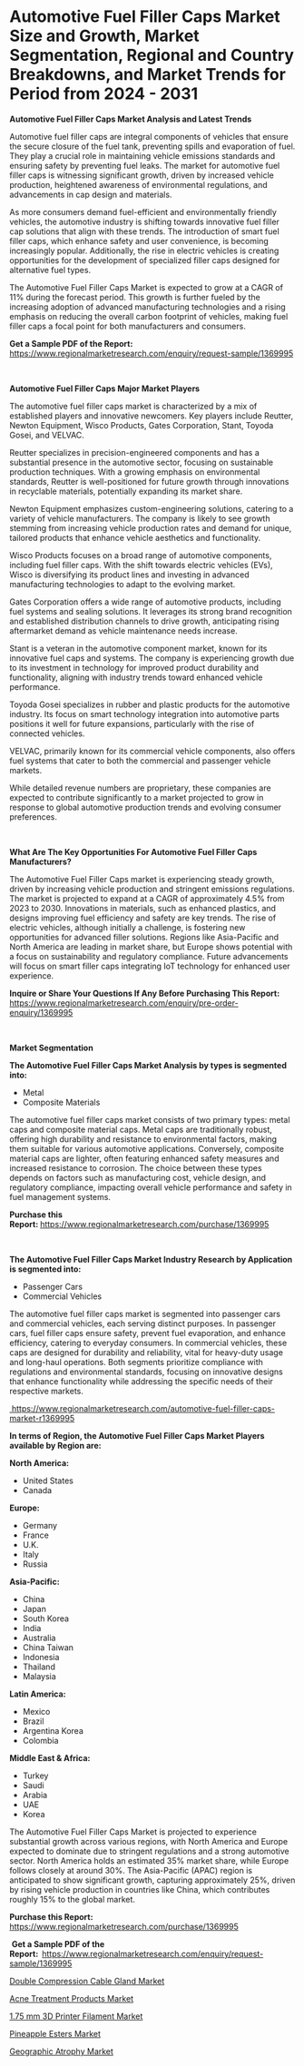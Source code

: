 <p><h1>Automotive Fuel Filler Caps Market Size and Growth, Market Segmentation, Regional and Country Breakdowns, and Market Trends for Period from 2024 -  2031</h1></p><p><strong>Automotive Fuel Filler Caps Market Analysis and Latest Trends</strong></p>
<p><p>Automotive fuel filler caps are integral components of vehicles that ensure the secure closure of the fuel tank, preventing spills and evaporation of fuel. They play a crucial role in maintaining vehicle emissions standards and ensuring safety by preventing fuel leaks. The market for automotive fuel filler caps is witnessing significant growth, driven by increased vehicle production, heightened awareness of environmental regulations, and advancements in cap design and materials.</p><p>As more consumers demand fuel-efficient and environmentally friendly vehicles, the automotive industry is shifting towards innovative fuel filler cap solutions that align with these trends. The introduction of smart fuel filler caps, which enhance safety and user convenience, is becoming increasingly popular. Additionally, the rise in electric vehicles is creating opportunities for the development of specialized filler caps designed for alternative fuel types.</p><p>The Automotive Fuel Filler Caps Market is expected to grow at a CAGR of 11% during the forecast period. This growth is further fueled by the increasing adoption of advanced manufacturing technologies and a rising emphasis on reducing the overall carbon footprint of vehicles, making fuel filler caps a focal point for both manufacturers and consumers.</p></p>
<p><strong>Get a Sample PDF of the Report:&nbsp;</strong> <a href="https://www.regionalmarketresearch.com/enquiry/request-sample/1369995">https://www.regionalmarketresearch.com/enquiry/request-sample/1369995</a></p>
<p>&nbsp;</p>
<p><strong>Automotive Fuel Filler Caps Major Market Players</strong></p>
<p><p>The automotive fuel filler caps market is characterized by a mix of established players and innovative newcomers. Key players include Reutter, Newton Equipment, Wisco Products, Gates Corporation, Stant, Toyoda Gosei, and VELVAC. </p><p>Reutter specializes in precision-engineered components and has a substantial presence in the automotive sector, focusing on sustainable production techniques. With a growing emphasis on environmental standards, Reutter is well-positioned for future growth through innovations in recyclable materials, potentially expanding its market share.</p><p>Newton Equipment emphasizes custom-engineering solutions, catering to a variety of vehicle manufacturers. The company is likely to see growth stemming from increasing vehicle production rates and demand for unique, tailored products that enhance vehicle aesthetics and functionality.</p><p>Wisco Products focuses on a broad range of automotive components, including fuel filler caps. With the shift towards electric vehicles (EVs), Wisco is diversifying its product lines and investing in advanced manufacturing technologies to adapt to the evolving market.</p><p>Gates Corporation offers a wide range of automotive products, including fuel systems and sealing solutions. It leverages its strong brand recognition and established distribution channels to drive growth, anticipating rising aftermarket demand as vehicle maintenance needs increase.</p><p>Stant is a veteran in the automotive component market, known for its innovative fuel caps and systems. The company is experiencing growth due to its investment in technology for improved product durability and functionality, aligning with industry trends toward enhanced vehicle performance.</p><p>Toyoda Gosei specializes in rubber and plastic products for the automotive industry. Its focus on smart technology integration into automotive parts positions it well for future expansions, particularly with the rise of connected vehicles.</p><p>VELVAC, primarily known for its commercial vehicle components, also offers fuel systems that cater to both the commercial and passenger vehicle markets.</p><p>While detailed revenue numbers are proprietary, these companies are expected to contribute significantly to a market projected to grow in response to global automotive production trends and evolving consumer preferences.</p></p>
<p>&nbsp;</p>
<p><strong>What Are The Key Opportunities For Automotive Fuel Filler Caps Manufacturers?</strong></p>
<p><p>The Automotive Fuel Filler Caps market is experiencing steady growth, driven by increasing vehicle production and stringent emissions regulations. The market is projected to expand at a CAGR of approximately 4.5% from 2023 to 2030. Innovations in materials, such as enhanced plastics, and designs improving fuel efficiency and safety are key trends. The rise of electric vehicles, although initially a challenge, is fostering new opportunities for advanced filler solutions. Regions like Asia-Pacific and North America are leading in market share, but Europe shows potential with a focus on sustainability and regulatory compliance. Future advancements will focus on smart filler caps integrating IoT technology for enhanced user experience.</p></p>
<p><strong>Inquire or Share Your Questions If Any Before Purchasing This Report:</strong> <a href="https://www.regionalmarketresearch.com/enquiry/pre-order-enquiry/1369995">https://www.regionalmarketresearch.com/enquiry/pre-order-enquiry/1369995</a></p>
<p>&nbsp;</p>
<p><strong>Market Segmentation</strong></p>
<p><strong>The Automotive Fuel Filler Caps Market Analysis by types is segmented into:</strong></p>
<p><ul><li>Metal</li><li>Composite Materials</li></ul></p>
<p><p>The automotive fuel filler caps market consists of two primary types: metal caps and composite material caps. Metal caps are traditionally robust, offering high durability and resistance to environmental factors, making them suitable for various automotive applications. Conversely, composite material caps are lighter, often featuring enhanced safety measures and increased resistance to corrosion. The choice between these types depends on factors such as manufacturing cost, vehicle design, and regulatory compliance, impacting overall vehicle performance and safety in fuel management systems.</p></p>
<p><strong>Purchase this Report:&nbsp;</strong><a href="https://www.regionalmarketresearch.com/purchase/1369995">https://www.regionalmarketresearch.com/purchase/1369995</a></p>
<p>&nbsp;</p>
<p><strong>The Automotive Fuel Filler Caps Market Industry Research by Application is segmented into:</strong></p>
<p><ul><li>Passenger Cars</li><li>Commercial Vehicles</li></ul></p>
<p><p>The automotive fuel filler caps market is segmented into passenger cars and commercial vehicles, each serving distinct purposes. In passenger cars, fuel filler caps ensure safety, prevent fuel evaporation, and enhance efficiency, catering to everyday consumers. In commercial vehicles, these caps are designed for durability and reliability, vital for heavy-duty usage and long-haul operations. Both segments prioritize compliance with regulations and environmental standards, focusing on innovative designs that enhance functionality while addressing the specific needs of their respective markets.</p></p>
<p><a href="https://www.regionalmarketresearch.com/automotive-fuel-filler-caps-market-r1369995">&nbsp;https://www.regionalmarketresearch.com/automotive-fuel-filler-caps-market-r1369995</a></p>
<p><strong>In terms of Region, the Automotive Fuel Filler Caps Market Players available by Region are:</strong></p>
<p>
    <p> <strong> North America: </strong>
        <ul>
            <li>United States</li>
            <li>Canada</li>
        </ul>
        </p> 
    <p> <strong> Europe: </strong>
        <ul>
            <li>Germany</li>
            <li>France</li>
            <li>U.K.</li>
            <li>Italy</li>
            <li>Russia</li>
        </ul>
        </p> 
    <p> <strong> Asia-Pacific: </strong>
        <ul>
            <li>China</li>
            <li>Japan</li>
            <li>South Korea</li>
            <li>India</li>
            <li>Australia</li>
            <li>China Taiwan</li>
            <li>Indonesia</li>
            <li>Thailand</li>
            <li>Malaysia</li>
        </ul>
        </p> 
    <p> <strong> Latin America: </strong>
        <ul>
            <li>Mexico</li>
            <li>Brazil</li>
            <li>Argentina Korea</li>
            <li>Colombia</li>
        </ul>
        </p> 
    <p> <strong> Middle East & Africa: </strong>
        <ul>
            <li>Turkey</li>
            <li>Saudi</li>
            <li>Arabia</li>
            <li>UAE</li>
            <li>Korea</li>
        </ul>
    </p>
    </p>
<p><p>The Automotive Fuel Filler Caps Market is projected to experience substantial growth across various regions, with North America and Europe expected to dominate due to stringent regulations and a strong automotive sector. North America holds an estimated 35% market share, while Europe follows closely at around 30%. The Asia-Pacific (APAC) region is anticipated to show significant growth, capturing approximately 25%, driven by rising vehicle production in countries like China, which contributes roughly 15% to the global market.</p></p>
<p><strong>Purchase this Report: </strong><a href="https://www.regionalmarketresearch.com/purchase/1369995">https://www.regionalmarketresearch.com/purchase/1369995</a></p>
<p>&nbsp;<strong>Get a Sample PDF of the Report:&nbsp;&nbsp;</strong><a href="https://www.regionalmarketresearch.com/enquiry/request-sample/1369995">https://www.regionalmarketresearch.com/enquiry/request-sample/1369995</a></p>
<p><strong></strong></p>
<p><p><a href="https://medium.com/@sabbirhadi874/strategic-insights-into-global-double-compression-cable-gland-market-trends-2024-2031-covered-1fbf23721fbc?postPublishedType=repub">Double Compression Cable Gland Market</a></p><p><a href="https://www.linkedin.com/pulse/how-regional-global-trends-shaping-acne-treatment-products-lcs2e">Acne Treatment Products Market</a></p><p><a href="https://issuu.com/reportprime-2/docs/175-mm-3d-printer-filament-market-s_ee50b36a7752fe">1.75 mm 3D Printer Filament Market</a></p><p><a href="https://issuu.com/reportprime-2/docs/pineapple-esters-market-size-2030.p_4b7d7edd122d09">Pineapple Esters Market</a></p><p><a href="https://www.linkedin.com/pulse/global-geographic-atrophy-market-opportunities-challenges2024-4l8we">Geographic Atrophy Market</a></p></p>